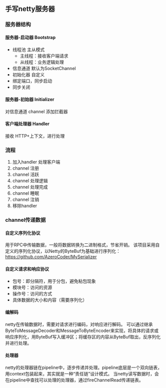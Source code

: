 ## 手写netty服务器

### 服务器结构
#### 服务器-启动器 Bootstrap
- 线程池 主从模式
    - 主线程：接收客户端请求
    - 从线程：业务逻辑处理
- 信息通道 默认为SocketChannel
- 初始化器 自定义
- 绑定端口，同步启动
- 同步关闭
#### 服务器-初始器 Initializer
对信息通道 channel 添加拦截器
#### 客户端处理器 Handler
接收 HTTP+上下文，进行处理
### 流程
1. 加入handler 处理客户端
2. channel 注册
3. channel 活跃
4. channel 处理逻辑
5. channel 处理完成
6. channel 睡眠
7. channel 注销
8. 移除handler

### channel传递数据
#### 自定义序列化协议
用于RPC中传输数据，一般将数据转换为二进制格式，节省开销。
该项目采用自定义的序列化协议，以Netty的ByteBuf为基础进行序列化：https://github.com/AzeroCoder/MySerializer
#### 自定义请求和响应协议
- 包号：即分隔符，用于分包，避免粘包现象
- 模块号：访问的资源
- 操作号：访问的方式
- 具体数据的大小和内容（需要序列化）

#### 编解码
netty在传输数据时，需要对请求进行编码，对响应进行解码。
可以通过继承ByteToMessageDecoder和MessageToByteEncoder来实现，将具体的请求或响应序列化，用ByteBuf写入缓冲区；将缓存区的内容从ByteBuf取出，反序列化并进行处理。

#### 处理器
netty的处理器链在pipeline中，逐步传递并处理。pipeline底层是一个双向链表，用context包装起来，其实就是一种“责任链”设计模式。
当netty读写数据时，会在pipeline中查找可以处理的处理器，通过fireChannelRead传递链表。
